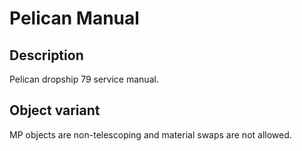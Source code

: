 # Pelican Manual

## Description

Pelican dropship 79 service manual.

## Object variant

MP objects are non-telescoping and material swaps are not allowed.
